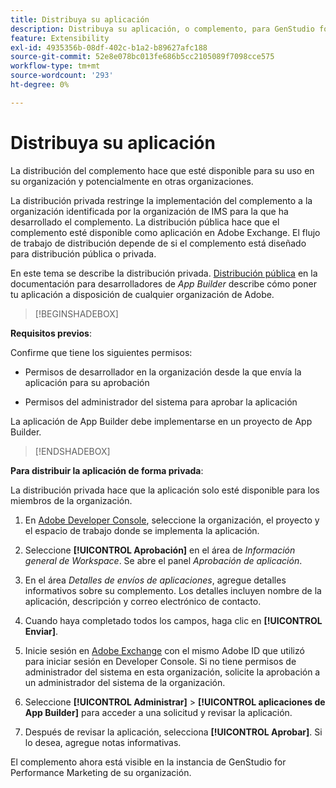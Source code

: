 ```yaml
---
title: Distribuya su aplicación
description: Distribuya su aplicación, o complemento, para GenStudio for Performance Marketing.
feature: Extensibility
exl-id: 4935356b-08df-402c-b1a2-b89627afc188
source-git-commit: 52e8e078bc013fe686b5cc2105089f7098cce575
workflow-type: tm+mt
source-wordcount: '293'
ht-degree: 0%

---
```


# Distribuya su aplicación

La distribución del complemento hace que esté disponible para su uso en su organización y potencialmente en otras organizaciones.

La distribución privada restringe la implementación del complemento a la organización identificada por la organización de IMS para la que ha desarrollado el complemento. La distribución pública hace que el complemento esté disponible como aplicación en Adobe Exchange. El flujo de trabajo de distribución depende de si el complemento está diseñado para distribución pública o privada.

En este tema se describe la distribución privada. [Distribución pública](https://developer.adobe.com/app-builder/docs/guides/distribution/public/) en la documentación para desarrolladores de _App Builder_ describe cómo poner tu aplicación a disposición de cualquier organización de Adobe.

>[!BEGINSHADEBOX]

**Requisitos previos**:

Confirme que tiene los siguientes permisos:

* Permisos de desarrollador en la organización desde la que envía la aplicación para su aprobación

* Permisos del administrador del sistema para aprobar la aplicación

La aplicación de App Builder debe implementarse en un proyecto de App Builder.

>[!ENDSHADEBOX]

**Para distribuir la aplicación de forma privada**:

La distribución privada hace que la aplicación solo esté disponible para los miembros de la organización.

1. En [Adobe Developer Console](https://developer.adobe.com/console/), seleccione la organización, el proyecto y el espacio de trabajo donde se implementa la aplicación.

1. Seleccione **[!UICONTROL Aprobación]** en el área de _Información general de Workspace_. Se abre el panel _Aprobación de aplicación_.

1. En el área _Detalles de envíos de aplicaciones_, agregue detalles informativos sobre su complemento. Los detalles incluyen nombre de la aplicación, descripción y correo electrónico de contacto.

1. Cuando haya completado todos los campos, haga clic en **[!UICONTROL Enviar]**.

1. Inicie sesión en [Adobe Exchange](https://exchange.adobe.com/) con el mismo Adobe ID que utilizó para iniciar sesión en Developer Console. Si no tiene permisos de administrador del sistema en esta organización, solicite la aprobación a un administrador del sistema de la organización.

1. Seleccione **[!UICONTROL Administrar]** > **[!UICONTROL aplicaciones de App Builder]** para acceder a una solicitud y revisar la aplicación.

1. Después de revisar la aplicación, selecciona **[!UICONTROL Aprobar]**. Si lo desea, agregue notas informativas.

El complemento ahora está visible en la instancia de GenStudio for Performance Marketing de su organización.
